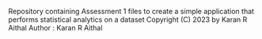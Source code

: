 Repository containing Assessment 1 files to create a simple application that performs statistical analytics on a dataset 
Copyright (C) 2023  by Karan R Aithal
Author : Karan R Aithal
